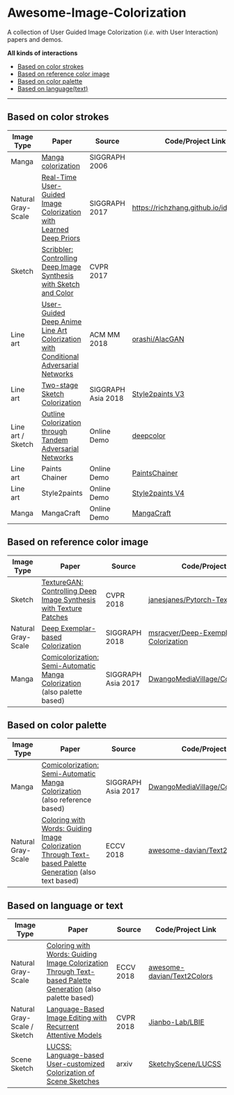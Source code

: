 # Awesome-Image-Colorization
A collection of User Guided Image Colorization (*i.e.* with User Interaction) papers and demos.

**All kinds of interactions**

- [Based on color strokes](#based-on-color-strokes)
- [Based on reference color image](#based-on-reference-color-image)
- [Based on color palette](#based-on-color-palette)
- [Based on language(text)](#based-on-language-or-text)


---


## Based on color strokes

| Image Type | Paper | Source | Code/Project Link  |
| --- | --- | --- |--- |
| Manga | [Manga colorization](https://dl.acm.org/citation.cfm?id=1142017) | SIGGRAPH 2006 |  |
| Natural Gray-Scale | [Real-Time User-Guided Image Colorization with Learned Deep Priors](https://arxiv.org/abs/1705.02999) | SIGGRAPH 2017 | https://richzhang.github.io/ideepcolor/ |
| Sketch | [Scribbler: Controlling Deep Image Synthesis with Sketch and Color](http://openaccess.thecvf.com/content_cvpr_2017/papers/Sangkloy_Scribbler_Controlling_Deep_CVPR_2017_paper.pdf) | CVPR 2017 |  |
| Line art | [User-Guided Deep Anime Line Art Colorization with Conditional Adversarial Networks](https://arxiv.org/pdf/1808.03240.pdf) | ACM MM 2018 | [orashi/AlacGAN](https://github.com/orashi/AlacGAN) |
| Line art | [Two-stage Sketch Colorization](https://www.cse.cuhk.edu.hk/~ttwong/papers/colorize/colorize.html) | SIGGRAPH Asia 2018 | [Style2paints V3](https://github.com/lllyasviel/style2paints#style2paints-v3) |
| Line art / Sketch | [Outline Colorization through Tandem Adversarial Networks](https://arxiv.org/abs/1704.08834) | Online Demo | [deepcolor](http://color.kvfrans.com/) |
| Line art | Paints Chainer | Online Demo | [PaintsChainer](https://github.com/pfnet/PaintsChainer) |
| Line art | Style2paints | Online Demo | [Style2paints V4](https://github.com/lllyasviel/style2paints) |
| Manga | MangaCraft | Online Demo | [MangaCraft](https://github.com/lllyasviel/MangaCraft) |


## Based on reference color image

| Image Type | Paper | Source | Code/Project Link  |
| --- | --- | --- |--- |
| Sketch | [TextureGAN: Controlling Deep Image Synthesis with Texture Patches](http://openaccess.thecvf.com/content_cvpr_2018/papers/Xian_TextureGAN_Controlling_Deep_CVPR_2018_paper.pdf) | CVPR 2018 | [janesjanes/Pytorch-TextureGAN](https://github.com/janesjanes/Pytorch-TextureGAN) |
| Natural Gray-Scale | [Deep Exemplar-based Colorization](https://arxiv.org/pdf/1807.06587.pdf) | SIGGRAPH 2018 | [msracver/Deep-Exemplar-based-Colorization](https://github.com/msracver/Deep-Exemplar-based-Colorization) |
| Manga | [Comicolorization: Semi-Automatic Manga Colorization](https://arxiv.org/pdf/1706.06759.pdf) (also palette based) | SIGGRAPH Asia 2017 | [DwangoMediaVillage/Comicolorization](https://github.com/DwangoMediaVillage/Comicolorization) |

## Based on color palette

| Image Type | Paper | Source | Code/Project Link  |
| --- | --- | --- |--- |
| Manga | [Comicolorization: Semi-Automatic Manga Colorization](https://arxiv.org/pdf/1706.06759.pdf) (also reference based) | SIGGRAPH Asia 2017 | [DwangoMediaVillage/Comicolorization](https://github.com/DwangoMediaVillage/Comicolorization) |
| Natural Gray-Scale | [Coloring with Words: Guiding Image Colorization Through Text-based Palette Generation](https://arxiv.org/pdf/1804.04128.pdf) (also text based) | ECCV 2018 | [awesome-davian/Text2Colors](https://github.com/awesome-davian/Text2Colors/) |

## Based on language or text

| Image Type | Paper | Source | Code/Project Link  |
| --- | --- | --- |--- |
| Natural Gray-Scale | [Coloring with Words: Guiding Image Colorization Through Text-based Palette Generation](https://arxiv.org/pdf/1804.04128.pdf) (also palette based) | ECCV 2018 | [awesome-davian/Text2Colors](https://github.com/awesome-davian/Text2Colors/) |
| Natural Gray-Scale / Sketch | [Language-Based Image Editing with Recurrent Attentive Models](https://arxiv.org/pdf/1711.06288.pdf) | CVPR 2018 | [Jianbo-Lab/LBIE](https://github.com/Jianbo-Lab/LBIE) |
| Scene Sketch | [LUCSS: Language-based User-customized Colorization of Scene Sketches](https://arxiv.org/pdf/1808.10544.pdf) | arxiv | [SketchyScene/LUCSS](https://github.com/SketchyScene/LUCSS) |
